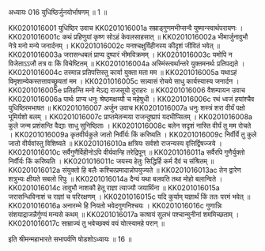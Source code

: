 अध्यायः 016
युधिष्ठिर्जुनयोर्भाषणम् ॥ 1 ॥

KK0201016001	युधिष्ठिर उवाच 
KK0201016001a	सम्राड्गुणमभीप्सन्वै युष्मान्स्वार्थपरायणः ।
KK0201016001c	कथं प्रहिणुयां कृष्ण सोऽहं केवलसाहसात् ॥
KK0201016002a	भीमार्जुनावुभौ नेत्रे मनो मन्ये जनार्दनम् ।
KK0201016002c	मनश्चक्षुर्विहीनस्य कीदृशं जीवितं भवेत् ॥
KK0201016003a	जरासन्धबलं प्राप्य दुष्पारं भीमविक्रमम् ।
KK0201016003c	यमोपि न विजेताऽऽजौ तत्र वः किं विचेष्टितम् ॥
KK0201016004a	अस्मिंस्त्वर्थान्तरे युक्तमनर्थः प्रतिपद्यते ।
KK0201016004c	तस्मान्न प्रतिपत्तिस्तु कार्या युक्ता मता मम ॥
KK0201016005a	यथाऽहं विमृशाम्येकस्तत्तावच्छ्रूयतां मम ।
KK0201016005c	सन्न्यासं रोचये साधु कार्यस्यास्य जनार्दन ।
KK0201016005e	प्रतिहन्ति मनो मेऽद्य राजसूयो दुराहरः ॥
KK0201016006	वैशम्पायन उवाच 
KK0201016006a	पार्थः प्राप्य धनुः श्रेष्ठमक्षय्यौ च महेषुधी ।
KK0201016006c	रथं ध्वजं हयांश्चैव युधिष्ठिरमभाषत ॥
KK0201016007	अर्जुन उवाच 
KK0201016007a	धनुः शस्त्रं शरा वीर्यं पक्षो भूमिर्यशो बलम् ।
KK0201016007c	प्राप्तमेतन्मया राजन्दुष्प्रापं यदभीप्सितम् ।
KK0201016008a	कुले जन्म प्रशंसन्ति वैद्याः साधु सुनिष्ठिताः ।
KK0201016008c	बलेन सदृशं नास्ति वीर्यं तु मम रोचते ।
KK0201016009a	कृतवीर्यकुले जातो निर्वीर्यः किं करिष्यति ।
KK0201016009c	निर्वीर्ये तु कुले जातो वीर्यवांस्तु विशिष्यते ॥
KK0201016010a	क्षत्रियः सर्वशो राजन्यस्य वृत्तिर्द्विषज्जये ।
KK0201016010c	सर्वैगुणैर्विहीनोऽपि वीर्यवान्हि तरेद्रिपून् ॥
KK0201016011a	सर्वैरपि गुणैर्युक्तो निर्वीर्यः किं करिष्यति ।
KK0201016011c	जयस्य हेतुः सिद्धिर्हि कर्म दैवं च संश्रितम् ॥
KK0201016012a	संयुक्तो हि बलैः कश्चित्प्रमादान्नोपयुज्यते ॥
KK0201016013ac	तेन द्वारेण शत्रुभ्यः क्षीयते सबलो रिपुः ॥
KK0201016014a	दैन्यं यथा बलवति तथा मोहो बलान्विते ।
KK0201016014c	तावुभौ नाशकौ हेतू राज्ञा त्याज्यौ जयार्थिना ॥
KK0201016015a	जरासन्धिविनाशं च राज्ञां च परिरक्षणम् ।
KK0201016015c	यदि कुर्याम् यज्ञार्थं किं ततः परमं भवेत् ॥
KK0201016016a	अनारम्भे हि नियतो भवेदगुणनिश्चयः ।
KK0201016016c	गुणान्निः संशयाद्राजन्नैर्गुण्यं मन्यसे कथम् ॥
KK0201016017a	काषायं सुलभं पश्चान्मुनीनां शममिच्छताम् ।
KK0201016017c	साम्राज्यं तु भवेच्छक्यं वयं योत्स्यामहे परान् ॥ 

इति श्रीमन्महाभारते सभापर्वणि षोडशोऽध्यायः ॥ 16 ॥
